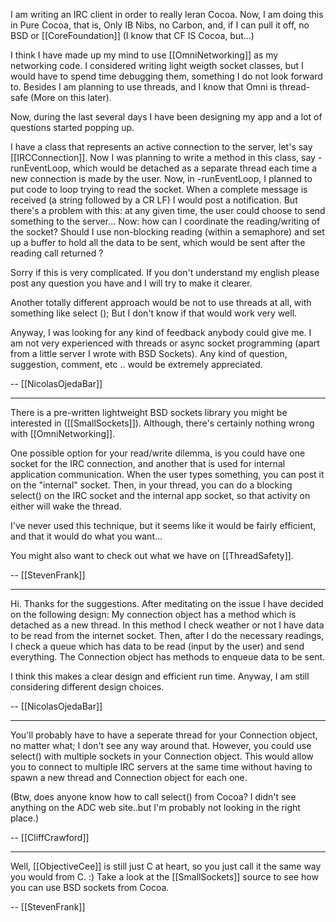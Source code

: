 

I am writing an IRC client in order to really leran Cocoa.
Now, I am doing this in Pure Cocoa, that is, Only IB Nibs, no Carbon, and, if I can pull it off, no BSD or [[CoreFoundation]] (I know that CF IS Cocoa, but...)

I think I have made up my mind to use [[OmniNetworking]] as my networking code. I considered writing light weigth socket classes, but I would have to spend time debugging them, something I do not look forward to. Besides I am planning to use threads, and I know that Omni is thread-safe (More on this later).

Now, during the last several days I have been designing my app and a lot of questions started popping up.

I have a class that represents an active connection to the server, let's say [[IRCConnection]]. Now I was planning to write a method in this class, say -runEventLoop, which would be detached as a separate thread each time a new connection is made by the user.
Now, in -runEventLoop, I planned to put code to loop trying to read the socket. When a complete message is received (a string followed by a CR LF) I would post a notification. But there's a problem with this: at any given time, the user could choose to send something to the server... Now: how can I coordinate the reading/writing of the socket? Should I use non-blocking reading (within a semaphore) and set up a buffer to hold all the data to be sent, which would be sent after the reading call returned ?

Sorry if this is very complicated. If you don't understand my english please post any question you have and I will try to make it clearer.

Another totally different approach would be not to use threads at all, with something like select (); But I don't know if that would work very well.

Anyway, I was looking for any kind of feedback anybody could give me. I am not very experienced with threads or async socket programming (apart from a little server I wrote with BSD Sockets).
Any kind of question, suggestion, comment, etc .. would be extremely appreciated.

-- [[NicolasOjedaBar]]

----

There is a pre-written lightweight BSD sockets library you might be interested in ([[SmallSockets]]).  Although, there's certainly nothing wrong with [[OmniNetworking]].

One possible option for your read/write dilemma, is you could have one socket for the IRC connection, and another that is used for internal application communication.  When the user types something, you can post it on the "internal" socket.  Then, in your thread, you can do a blocking select() on the IRC socket and the internal app socket, so that activity on either will wake the thread.

I've never used this technique, but it seems like it would be fairly efficient, and that it would do what you want...

You might also want to check out what we have on [[ThreadSafety]].

-- [[StevenFrank]]

----

Hi. Thanks for the suggestions. After meditating on the issue I have decided on the following design: My connection object has a method which is detached as a new thread. In this method I check weather or not I have data to be read from the internet socket. Then, after I do the necessary readings, I check a queue which has data to be read (input by the user) and send everything. The Connection object has methods to enqueue data to be sent.

I think this makes a clear design and efficient run time. Anyway, I am still considering different design choices.

-- [[NicolasOjedaBar]]

----

You'll probably have to have a seperate thread for your Connection object, no matter what; I don't see any way around that.  However, you could use select() with multiple sockets in your Connection object.  This would allow you to connect to multiple IRC servers at the same time without having to spawn a new thread and Connection object for each one.

(Btw, does anyone know how to call select() from Cocoa?  I didn't see anything on the ADC web site..but I'm probably not looking in the right place.)


-- [[CliffCrawford]]

----

Well, [[ObjectiveCee]] is still just C at heart, so you just call it the same way you would from C.  :)  Take a look at the [[SmallSockets]] source to see how you can use BSD sockets from Cocoa.

-- [[StevenFrank]]